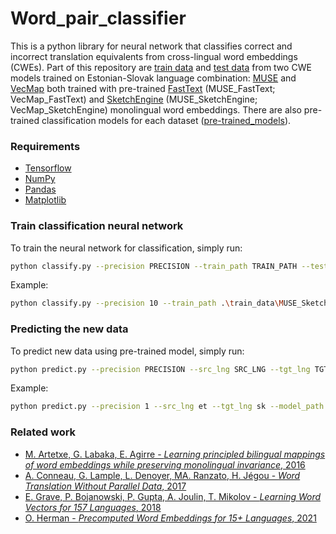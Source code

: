 # Word_pair_classifier

This is a python library for neural network that classifies correct and incorrect translation equivalents from cross-lingual word embeddings (CWEs). Part of this repository are [train data](https://github.com/x-mia/Word_pair_classifier/tree/main/train_data) and [test data](https://github.com/x-mia/Word_pair_classifier/tree/main/test_data) from two CWE models trained on Estonian-Slovak language combination: [MUSE](https://github.com/facebookresearch/MUSE) and [VecMap](https://github.com/artetxem/vecmap) both trained with pre-trained [FastText](https://fasttext.cc/) (MUSE_FastText; VecMap_FastText) and [SketchEngine](https://embeddings.sketchengine.eu/) (MUSE_SketchEngine; VecMap_SketchEngine) monolingual word embeddings. There are also pre-trained classification models for each dataset ([pre-trained_models](https://github.com/x-mia/Word_pair_classifier/tree/main/pre-trained_models)). 

### Requirements
* [Tensorflow](https://www.tensorflow.org/)
* [NumPy](https://numpy.org/)
* [Pandas](https://pandas.pydata.org/)
* [Matplotlib](https://matplotlib.org/)

### Train classification neural network
To train the neural network for classification, simply run:
```bash
python classify.py --precision PRECISION --train_path TRAIN_PATH --test_path TEST_PATH --plot_fig PLOT_FIG --output OUTPUT
```
Example:
```bash
python classify.py --precision 10 --train_path .\train_data\MUSE_SketchEngine.csv --test_path .\test_data\MUSE_SketchEngine.csv --plot_fig True --output my_model
```

### Predicting the new data
To predict new data using pre-trained model, simply run:
```bash
python predict.py --precision PRECISION --src_lng SRC_LNG --tgt_lng TGT_LNG --model_path MODEL_PATH --test_path TEST_PATH --output OUTPUT
```
Example:
```bash
python predict.py --precision 1 --src_lng et --tgt_lng sk --model_path my_model --test_path .\test_data\MUSE_SketchEngine.csv --output output_df.csv
```

### Related work
* [M. Artetxe, G. Labaka, E. Agirre - *Learning principled bilingual mappings of word embeddings while preserving monolingual invariance*, 2016](https://aclanthology.org/D16-1250/)
* [A. Conneau, G. Lample, L. Denoyer, MA. Ranzato, H. Jégou - *Word Translation Without Parallel Data*, 2017](https://arxiv.org/pdf/1710.04087.pdf)
* [E. Grave, P. Bojanowski, P. Gupta, A. Joulin, T. Mikolov - *Learning Word Vectors for 157 Languages*, 2018](https://arxiv.org/abs/1802.06893)
* [O. Herman - *Precomputed Word Embeddings for 15+ Languages*, 2021](https://www.sketchengine.eu/wp-content/uploads/2021-Precomputed-Word-Embeddings.pdf)
